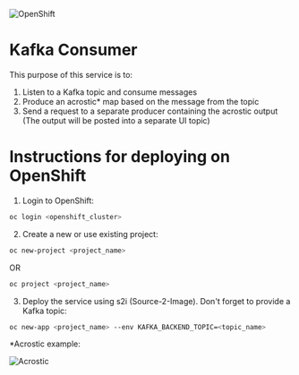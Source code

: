 ![OpenShift](https://developers.redhat.com/blog/wp-content/uploads/2018/10/Untitled-drawing-4.png)
# Kafka Consumer

This purpose of this service is to:
  1. Listen to a Kafka topic and consume messages
  2. Produce an acrostic* map based on the message from the topic
  3. Send a request to a separate producer containing the acrostic output (The output will be posted into a separate UI topic)


# Instructions for deploying on OpenShift
  1. Login to OpenShift:
```sh
oc login <openshift_cluster>
```
  2. Create a new or use existing project:
```sh
oc new-project <project_name>
```
OR
```sh
oc project <project_name>
```
  3. Deploy the service using s2i (Source-2-Image). Don't forget to provide a Kafka topic:
```sh
oc new-app <project_name> --env KAFKA_BACKEND_TOPIC=<topic_name>
```

*Acrostic example:

![Acrostic](https://www.researchgate.net/profile/Andrew_Finch/publication/260593143/figure/fig3/AS:392472879484941@1470584234596/Acrostic-poem-Teaching-points-Spelling-Vocabulary-Dictionary-Holmes-Moulton-2001.png)

